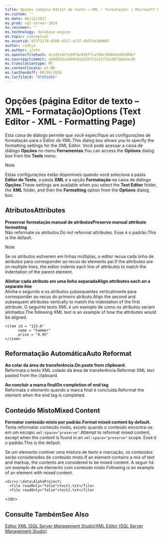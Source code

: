 ```yaml
---
title: Opções (página Editor de texto – XML – formatação) | Microsoft Docs
ms.custom: ''
ms.date: 06/13/2017
ms.prod: sql-server-2014
ms.reviewer: ''
ms.technology: database-engine
ms.topic: conceptual
ms.assetid: 97373178-d288-4127-af37-d9f5fe1b8607
author: rothja
ms.author: jroth
ms.openlocfilehash: dce36142fe9974c0167fca700c509642e05d89b7
ms.sourcegitcommit: ad4d92dce894592a259721a1571b1d8736abacdb
ms.translationtype: MT
ms.contentlocale: pt-BR
ms.lasthandoff: 08/04/2020
ms.locfileid: "87681066"
---
```

# <a name="options-text-editor---xml---formatting-page"></a><span data-ttu-id="a8d76-102">Opções (página Editor de texto – XML – Formatação)</span><span class="sxs-lookup"><span data-stu-id="a8d76-102">Options (Text Editor - XML - Formatting Page)</span></span>

<span data-ttu-id="a8d76-103">Esta caixa de diálogo permite que você especifique as configurações de formatação para o Editor de XML.</span><span class="sxs-lookup"><span data-stu-id="a8d76-103">This dialog box allows you to specify the formatting settings for the XML Editor.</span></span> <span data-ttu-id="a8d76-104">Você pode acessar a caixa de diálogo **Opções** no menu **Ferramentas**.</span><span class="sxs-lookup"><span data-stu-id="a8d76-104">You can access the **Options** dialog box from the **Tools** menu.</span></span>  
  
> [!NOTE]  
> <span data-ttu-id="a8d76-105">Estas configurações estão disponíveis quando você seleciona a pasta **Editor de Texto**, a pasta **XML** e a opção **Formatação** na caixa de diálogo **Opções**.</span><span class="sxs-lookup"><span data-stu-id="a8d76-105">These settings are available when you select the **Text Editor** folder, the **XML** folder, and then the **Formatting** option from the **Options** dialog box.</span></span>  
  
## <a name="attributes"></a><span data-ttu-id="a8d76-106">Atributos</span><span class="sxs-lookup"><span data-stu-id="a8d76-106">Attributes</span></span>  
 <span data-ttu-id="a8d76-107">**Preservar formatação manual de atributos**</span><span class="sxs-lookup"><span data-stu-id="a8d76-107">**Preserve manual attribute formatting**</span></span>  
 <span data-ttu-id="a8d76-108">Não reformate os atributos.</span><span class="sxs-lookup"><span data-stu-id="a8d76-108">Do not reformat attributes.</span></span> <span data-ttu-id="a8d76-109">Esse é o padrão.</span><span class="sxs-lookup"><span data-stu-id="a8d76-109">This is the default.</span></span>  
  
> [!NOTE]  
>  <span data-ttu-id="a8d76-110">Se os atributos estiverem em linhas múltiplas, o editor recua cada linha de atributos para corresponder ao recuo do elemento pai.</span><span class="sxs-lookup"><span data-stu-id="a8d76-110">If the attributes are on multiple lines, the editor indents each line of attributes to match the indentation of the parent element.</span></span>  
  
 <span data-ttu-id="a8d76-111">**Alinhar cada atributo em uma linha separada**</span><span class="sxs-lookup"><span data-stu-id="a8d76-111">**Align attributes each on a separate line**</span></span>  
 <span data-ttu-id="a8d76-112">Alinha o segundo e os atributos subsequentes verticalmente para corresponder ao recuo do primeiro atributo.</span><span class="sxs-lookup"><span data-stu-id="a8d76-112">Align the second and subsequent attributes vertically to match the indentation of the first attribute.</span></span> <span data-ttu-id="a8d76-113">O seguinte texto XML é um exemplo de como os atributos seriam alinhados.</span><span class="sxs-lookup"><span data-stu-id="a8d76-113">The following XML text is an example of how the attributes would be aligned.</span></span>  
  
```  
<item id = "123-A"  
      name = "hammer"  
      price = "9.95"  
</item>  
```  
  
## <a name="auto-reformat"></a><span data-ttu-id="a8d76-114">Reformatação Automática</span><span class="sxs-lookup"><span data-stu-id="a8d76-114">Auto Reformat</span></span>  
 <span data-ttu-id="a8d76-115">**Ao colar da área de transferência.**</span><span class="sxs-lookup"><span data-stu-id="a8d76-115">**On paste from clipboard.**</span></span>  
 <span data-ttu-id="a8d76-116">Reformata o texto XML colado da área de transferência.</span><span class="sxs-lookup"><span data-stu-id="a8d76-116">Reformat XML text pasted from the clipboard.</span></span>  
  
 <span data-ttu-id="a8d76-117">**Ao concluir a marca final**</span><span class="sxs-lookup"><span data-stu-id="a8d76-117">**On completion of end tag**</span></span>  
 <span data-ttu-id="a8d76-118">Reformata o elemento quando a marca final é concluída.</span><span class="sxs-lookup"><span data-stu-id="a8d76-118">Reformat the element when the end tag is completed.</span></span>  
  
## <a name="mixed-content"></a><span data-ttu-id="a8d76-119">Conteúdo Misto</span><span class="sxs-lookup"><span data-stu-id="a8d76-119">Mixed Content</span></span>  
 <span data-ttu-id="a8d76-120">**Formatar conteúdo misto por padrão.**</span><span class="sxs-lookup"><span data-stu-id="a8d76-120">**Format mixed content by default.**</span></span>  
 <span data-ttu-id="a8d76-121">Tenta reformatar conteúdo misto, exceto quando o conteúdo encontra-se em um escopo `xml:space="preserve"`.</span><span class="sxs-lookup"><span data-stu-id="a8d76-121">Attempt to reformat mixed content, except when the content is found in an `xml:space="preserve"` scope.</span></span> <span data-ttu-id="a8d76-122">Esse é o padrão.</span><span class="sxs-lookup"><span data-stu-id="a8d76-122">This is the default.</span></span>  
  
 <span data-ttu-id="a8d76-123">Se um elemento contiver uma mistura de texto e marcação, os conteúdos serão considerados de conteúdo misto.</span><span class="sxs-lookup"><span data-stu-id="a8d76-123">If an element contains a mix of text and markup, the contents are considered to be mixed content.</span></span> <span data-ttu-id="a8d76-124">A seguir há um exemplo de um elemento com conteúdo misto.</span><span class="sxs-lookup"><span data-stu-id="a8d76-124">Following is an example of an element with mixed content.</span></span>  
  
```  
<dir>c:\data\AlphaProject\  
  <file readOnly="false">test1.txt</file>  
  <file readOnly="false">test2.txt</file>  
```  
  
 \</dir>  
  
## <a name="see-also"></a><span data-ttu-id="a8d76-125">Consulte Também</span><span class="sxs-lookup"><span data-stu-id="a8d76-125">See Also</span></span>  
 [<span data-ttu-id="a8d76-126">Editor XML &#40;SQL Server Management Studio&#41;</span><span class="sxs-lookup"><span data-stu-id="a8d76-126">XML Editor &#40;SQL Server Management Studio&#41;</span></span>](../ssms/sql-server-management-studio-ssms.md)  
